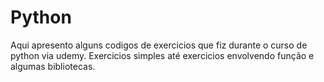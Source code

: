 # Python
Aqui apresento alguns codigos de exercicios que fiz durante o curso de python via udemy.
Exercicios simples até exercicios envolvendo função e algumas bibliotecas.
